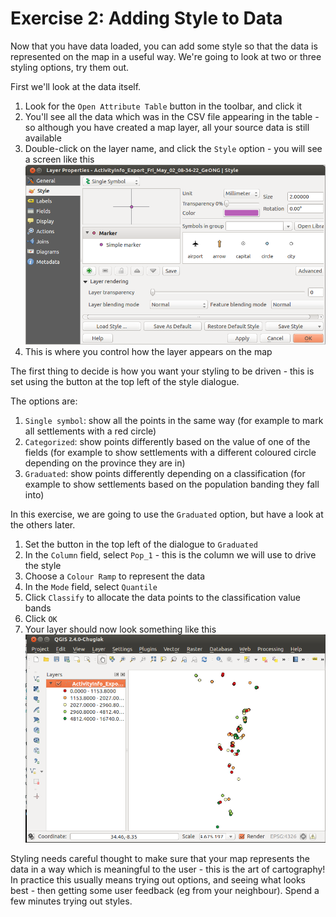 Exercise 2: Adding Style to Data
================================
Now that you have data loaded, you can add some style so that the data is represented on the map in a useful way. We're going to look at two or three styling options, try them out.

First we'll look at the data itself.
1. Look for the `Open Attribute Table` button in the toolbar, and click it
2. You'll see all the data which was in the CSV file appearing in the table - so although you have created a map layer, all your source data is still available
3. Double-click on the layer name, and click the `Style` option - you will see a screen like this ![Style](../images/style.png "Style")
4. This is where you control how the layer appears on the map

The first thing to decide is how you want your styling to be driven - this is set using the button at the top left of the style dialogue.

The options are:
1. `Single symbol`: show all the points in the same way (for example to mark all settlements with a red circle)
2. `Categorized`: show points differently based on the value of one of the fields (for example to show settlements with a different coloured circle depending on the province they are in)
3. `Graduated`: show points differently depending on a classification (for example to show settlements based on the population banding they fall into)

In this exercise, we are going to use the `Graduated` option, but have a look at the others later.

1. Set the button in the top left of the dialogue to `Graduated`
2. In the `Column` field, select `Pop_1` - this is the column we will use to drive the style
3. Choose a `Colour Ramp` to represent the data
4. In the `Mode` field, select `Quantile`
5. Click `Classify` to allocate the data points to the classification value bands
6. Click `OK`
7. Your layer should now look something like this ![Styled Layer](../images/styled_layer.png "Styled Layer")

Styling needs careful thought to make sure that your map represents the data in a way which is meaningful to the user - this is the art of cartography! In practice this usually means trying out options, and seeing what looks best - then getting some user feedback (eg from your neighbour). Spend a few minutes trying out styles.
